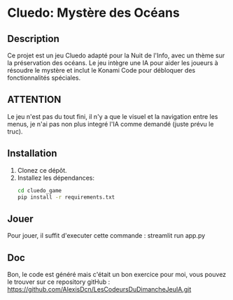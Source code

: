 # Cluedo: Mystère des Océans

## Description
Ce projet est un jeu Cluedo adapté pour la Nuit de l'Info, avec un thème sur la préservation des océans. Le jeu intègre une IA pour aider les joueurs à résoudre le mystère et inclut le Konami Code pour débloquer des fonctionnalités spéciales.

## ATTENTION
Le jeu n'est pas du tout fini, il n'y a que le visuel et la navigation entre les menus, je n'ai pas non plus integré l'IA comme demandé (juste prévu le truc).

## Installation
1. Clonez ce dépôt.
2. Installez les dépendances:
   ```bash
   cd cluedo_game
   pip install -r requirements.txt

## Jouer
Pour jouer, il suffit d'executer cette commande : streamlit run app.py

## Doc
Bon, le code est généré mais c'était un bon exercice pour moi, vous pouvez le trouver sur ce repository gitHub : https://github.com/AlexisDcn/LesCodeursDuDimancheJeuIA.git
